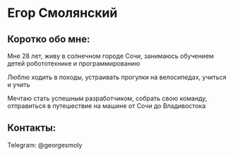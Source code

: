 # Егор Смолянский

## Коротко обо мне:

Мне 28 лет, живу в солнечном городе Сочи, занимаюсь обучением детей робототехнике и программированию

Люблю ходить в походы, устраивать прогулки на велосипедах, учиться и учить

Мечтаю стать успешным разработчиком, собрать свою команду, отправиться в путешествие на машине от Сочи до Владивостока

## Контакты:

Telegram: @georgesmoly


